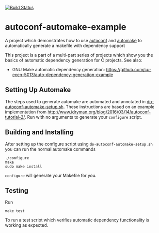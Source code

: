 [![Build Status](https://travis-ci.com/cu-ecen-5013/autoconf-automake-example.svg?branch=master)](https://travis-ci.com/cu-ecen-5013/autoconf-automake-example)

# autoconf-automake-example
A project which demonstrates how to use [autoconf](https://www.gnu.org/savannah-checkouts/gnu/autoconf/) and [automake](https://www.gnu.org/software/automake/) to automatically generate a makefile with dependency support

This project is a part of a multi-part series of projects which show you the basics of automatic dependency generation for C projects.  See  also:
 * GNU Make automatic dependency generation: https://github.com/cu-ecen-5013/auto-dependency-generation-example

## Setting Up Automake
The steps used to generate automake are automated and annotated in [do-autoconf-automake-setup.sh](do-autoconf-automake-setup.sh).  These instructions are based on an example implementation from http://www.idryman.org/blog/2016/03/14/autoconf-tutorial-2/.  Run with no arguments to generate your `configure` script.

## Building and Installing
After setting up the configure script using `do-autoconf-automake-setup.sh` you can run the normal automake commands
```
./configure
make
sudo make install
```
`configure` will generate your Makefile for you.

## Testing
Run
```
make test
```
To run a test script which verifies automatic dependency functionality is working as expected.
